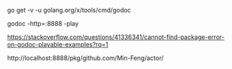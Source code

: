 go get -v -u golang.org/x/tools/cmd/godoc

godoc -http=:8888 -play

https://stackoverflow.com/questions/41336341/cannot-find-package-error-on-godoc-playable-examples?rq=1

http://localhost:8888/pkg/github.com/Min-Feng/actor/